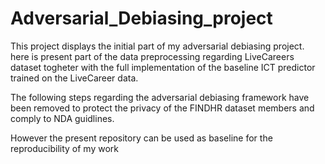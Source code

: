 # Adversarial_Debiasing_project
This project displays the initial part of my adversarial debiasing project. here is present part of the data preprocessing regarding LiveCareers dataset togheter with the full implementation of the baseline ICT predictor trained on the LiveCareer data. 

The following steps regarding the adversarial debiasing framework have been removed to protect the privacy of the FINDHR dataset members and comply to NDA guidlines.

However the present repository can be used as baseline for the reproducibility of my work
